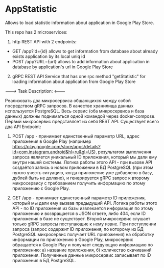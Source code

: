 # AppStatistic
Allows to load statistic information about application in Google Play Store.

This repo has 2 microservices:
1) http REST API with 2 endpoints:
 - GET /app?id={id} allows to get information from database about already exists application by its local uniq id
 - POST /app?URL={url} allows to add information about application in database by application's url in Google Play Store
2) gRPC REST API Service that has one rpc method "getStatistic" for loading information about application from Google Play Store

---> Task Description: <---

Реализовать два микросервиса общающихся между собой посредством gRPC запросов. В качестве хранилища данных используется PostgreSQL. Весь сервис (оба микросервиса и база данных) должны подниматься одной командой через docker-compose.
Первый микросервис представляет из себя REST API. Существует всего два API Endpoint:

1) POST /app - принимает единственный параметр URL, адрес приложения в Google Play (например https://play.google.com/store/apps/details?id=com.instagram.android&hl=ru&gl=US), результатом выполнения запроса является уникальный ID приложения, который мы дали ему внутри нашей системы. Логика работы этого API - при вызове API создаётся запись о новом приложении в БД PostgreSQL (при этом нужно учесть ситуацию, когда приложение уже добавлено в базу, дублей быть не должно), и генерируется gRPC запрос к второму микросервису с требованием получить информацию по этому приложению с Google Play.

2) GET /app - принимает единственный параметр ID приложения, который мы дали ему вызвав предыдущий API. Логика работы этого API - по ID приложения из базы извлекается информация по этому приложению и возвращается в JSON ответе, либо 404, если ID приложения в базе не существует.
Второй микросервис слушает только gRPC запросы поступающие к нему извне. При поступлении запроса (запрос содержит ID приложения, по которому из БД PostgreSQL микросервис получает URL приложения) на обработку информации по приложению в Google Play, микросервис обращается к Google Play и получает следующую информацию по приложению: а) название приложения, б) количество скачиваний приложения. Полученные данные микросервис записывает по ID приложения в БД PostgreSQL.
